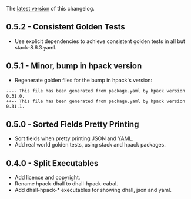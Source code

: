 The [latest version](https://github.com/blockscope/hpack-dhall/blob/master/changelog.md) of this changelog.

## 0.5.2 - Consistent Golden Tests
* Use explicit dependencies to achieve consistent golden tests in all but
  stack-8.6.3.yaml.

## 0.5.1 - Minor, bump in hpack version 
* Regenerate golden files for the bump in hpack's version:

```
---- This file has been generated from package.yaml by hpack version 0.31.0.
++-- This file has been generated from package.yaml by hpack version 0.31.1.
```

## 0.5.0 - Sorted Fields Pretty Printing
* Sort fields when pretty printing JSON and YAML.
* Add real world golden tests, using stack and hpack packages.

## 0.4.0 - Split Executables
* Add licence and copyright.
* Rename hpack-dhall to dhall-hpack-cabal.
* Add dhall-hpack-* executables for showing dhall, json and yaml.

